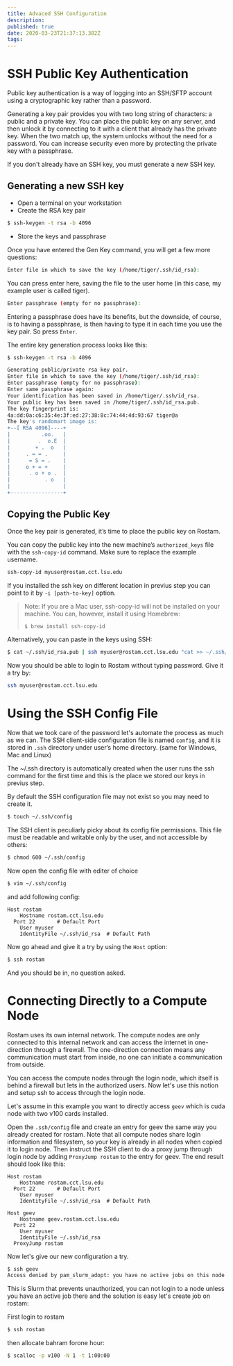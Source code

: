 ```yaml
---
title: Advaced SSH Configuration
description: 
published: true
date: 2020-03-23T21:37:13.382Z
tags: 
---
```


# SSH Public Key Authentication

Public key authentication is a way of logging into an SSH/SFTP account using a cryptographic key rather than a password.

Generating a key pair provides you with two long string of characters: a public and a private key. You can place the public key on any server, and then unlock it by connecting to it with a client that already has the private key. When the two match up, the system unlocks without the need for a password. You can increase security even more by protecting the private key with a passphrase.

If you don't already have an SSH key, you must generate a new SSH key.

## Generating a new SSH key

- Open a terminal on your workstation
- Create the RSA key pair

```bash
$ ssh-keygen -t rsa -b 4096
```

- Store the keys and passphrase

Once you have entered the Gen Key command, you will get a few more questions:

```bash
Enter file in which to save the key (/home/tiger/.ssh/id_rsa):
```

You can press enter here, saving the file to the user home (in this case, my example user is called tiger).

```bash
Enter passphrase (empty for no passphrase):
```

Entering a passphrase does have its benefits, but the downside, of course, is to having a passphrase, is then having to type it in each time you use the key pair. So press `Enter`.

The entire key generation process looks like this:

```bash
$ ssh-keygen -t rsa -b 4096
```

```bash
Generating public/private rsa key pair.
Enter file in which to save the key (/home/tiger/.ssh/id_rsa): 
Enter passphrase (empty for no passphrase): 
Enter same passphrase again: 
Your identification has been saved in /home/tiger/.ssh/id_rsa.
Your public key has been saved in /home/tiger/.ssh/id_rsa.pub.
The key fingerprint is:
4a:dd:0a:c6:35:4e:3f:ed:27:38:8c:74:44:4d:93:67 tiger@a
The key's randomart image is:
+--[ RSA 4096]----+
|          .oo.   |
|         .  o.E  |
|        + .  o   |
|     . = = .     |
|      = S = .    |
|     o + = +     |
|      . o + o .  |
|           . o   |
|                 |
+-----------------+
```

## Copying the Public Key

Once the key pair is generated, it’s time to place the public key on Rostam.

You can copy the public key into the new machine’s `authorized_keys` file with the `ssh-copy-id` command. Make sure to replace the example username.

```bash
ssh-copy-id myuser@rostam.cct.lsu.edu
```

If you installed the ssh key on different location in previus step you can point to it by `-i [path-to-key]` option.

> Note:  If you are a Mac user, ssh-copy-id will not be installed on your machine. You can, however, install it using Homebrew:
> ```bash
> $ brew install ssh-copy-id
> ```

Alternatively, you can paste in the keys using SSH:

```bash
$ cat ~/.ssh/id_rsa.pub | ssh myuser@rostam.cct.lsu.edu "cat >> ~/.ssh/authorized_keys"
```

Now you should be able to login to Rostam without typing password. Give it a try by:

```bash
ssh myuser@rostam.cct.lsu.edu
```

# Using the SSH Config File

Now that we took care of the password let's automate the process as much as we can. The SSH client-side configuration file is named `config`, and it is stored in `.ssh` directory under user’s home directory. (same for Windows, Mac and Linux)

The ~/.ssh directory is automatically created when the user runs the ssh command for the first time and this is the place we stored our keys in previus step. 

By default the SSH configuration file may not exist so you may need to create it.

```bash
$ touch ~/.ssh/config
```

The SSH client is peculiarly picky about its config file permissions. This file must be readable and writable only by the user, and not accessible by others:

```bash
$ chmod 600 ~/.ssh/config
```

Now open the config file with editer of choice
```bash
$ vim ~/.ssh/config
```

and add following config:

```ssh-config
Host rostam
	Hostname rostam.cct.lsu.edu
  Port 22		# Default Port
	User myuser
	IdentityFile ~/.ssh/id_rsa  # Default Path
```

Now go ahead and give it a try by using the `Host` option:

```bash
$ ssh rostam
```

And you should be in, no question asked.

# Connecting Directly to a Compute Node

Rostam uses its own internal network. The compute nodes are only connected to this internal network and can access the internet in one-direction through a firewall. The one-direction connection means any communication must start from inside, no one can initiate a communication from outside.

You can access the compute nodes through the login node, which itself is behind a firewall but lets in the authorized users. Now let's use this notion and setup ssh to access through the login node.

Let's assume in this example you want to directly access `geev` which is cuda node with two v100 cards installed.

Open the `.ssh/config` file and create an entry for geev the same way you already created for rostam. Note that all compute nodes share login information and filesystem, so your key is already in all nodes when copied it to login node. Then instruct the SSH client to do a proxy jump through login node by adding `ProxyJump rostam` to the entry for geev. The end result should look like this:

```ssh-config
Host rostam
	Hostname rostam.cct.lsu.edu
  Port 22		# Default Port
	User myuser
	IdentityFile ~/.ssh/id_rsa  # Default Path
  
Host geev
	Hostname geev.rostam.cct.lsu.edu
  Port 22		
	User myuser
	IdentityFile ~/.ssh/id_rsa 
  ProxyJump rostam
```

Now let's give our new configuration a try.

```bash
$ ssh geev
Access denied by pam_slurm_adopt: you have no active jobs on this node
```

This is Slurm that prevents unauthorized, you can not login to a node unless you have an active job there and the solution is easy let's create job on rostam:

First login to rostam
```bash
$ ssh rostam
```

then allocate bahram forone hour:

```bash
$ scalloc -p v100 -N 1 -t 1:00:00
```
